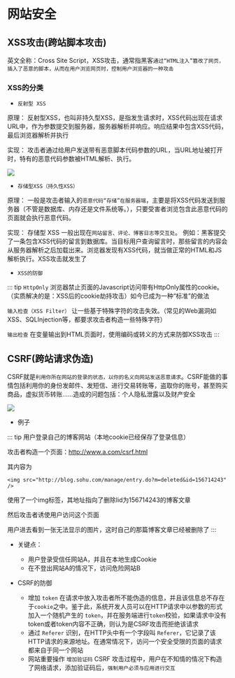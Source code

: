 <!--
 * @Author: your name
 * @Date: 2020-05-27 21:50:25
 * @LastEditTime: 2020-06-01 21:21:30
 * @LastEditors: Please set LastEditors
 * @Description: In User Settings Edit
 * @FilePath: \Jerome-Blog\pages\other\page2.md
--> 
# 网站安全

## XSS攻击(跨站脚本攻击)
英文全称：Cross Site Script，XSS攻击，通常指黑客`通过“HTML注入”篡改了网页，插入了恶意的脚本，从而在用户浏览网页时，控制用户浏览器的一种攻击`

### XSS的分类

- `反射型 XSS`
  
原理： 反射型XSS，也叫非持久型XSS，是指发生请求时，XSS代码出现在请求URL中，作为参数提交到服务器，服务器解析并响应。响应结果中包含XSS代码，最后浏览器解析并执行

实现： 攻击者通过给用户发送带有恶意脚本代码参数的URL，当URL地址被打开时，特有的恶意代码参数被HTML解析、执行。

![](/Jerome-Blog/other-page2-1.png)

- `存储型XSS（持久性XSS）`

原理： 一般是攻击者输入的`恶意代码“存储”在服务器端`，主要是将XSS代码发送到服务器（不管是数据库、内存还是文件系统等。），只要受害者浏览包含此恶意代码的页面就会执行恶意代码。

实现： 存储型 XSS 一般出现在`网站留言、评论、博客日志等交互处`。 例如：黑客提交了一条包含XSS代码的留言到数据库。当目标用户查询留言时，那些留言的内容会从服务器解析之后加载出来。浏览器发现有XSS代码，就当做正常的HTML和JS解析执行。XSS攻击就发生了

- `XSS的防御`

::: tip
`HttpOnly`
浏览器禁止页面的Javascript访问带有HttpOnly属性的cookie。（实质解决的是：XSS后的cookie劫持攻击）如今已成为一种“标准”的做法

`输入检查（XSS Filter）`
让一些基于特殊字符的攻击失效。（常见的Web漏洞如XSS、SQLInjection等，都要求攻击者构造一些特殊字符）

`输出检查`
在变量输出到HTML页面时，使用编码或转义的方式来防御XSS攻击
:::

## CSRF(跨站请求伪造)

CSRF就是`利用你所在网站的登录的状态，以你的名义向网站发送恶意请求`。CSRF能做的事情包括利用你的身份发邮件、发短信、进行交易转账等，盗取你的账号，甚至购买商品，虚拟货币转账......造成的问题包括：个人隐私泄露以及财产安全

![](/Jerome-Blog/other-page2-2.png)

- 例子
  
::: tip
用户登录自己的博客网站（本地cookie已经保存了登录信息）

攻击者构造一个页面：http://www.a.com/csrf.html

其内容为
```
<img src="http://blog.sohu.com/manage/entry.do?m=deleted&id=156714243" />
```

使用了一个img标签，其地址指向了删除Iid为156714243的博客文章

然后攻击者诱使用户访问这个页面

用户进去看到一张无法显示的图片，这时自己的那篇博客文章已经被删除了
:::

- 关键点：
  - 用户登录受信任网站A，并且在本地生成Cookie
  - 在不登出网站A的情况下，访问危险网站B

- CSRF的防御
  - 增加 `token` 在请求中放入攻击者所不能伪造的信息，并且该信息总不存在于`cookie`之中。鉴于此，系统开发人员可以在HTTP请求中以参数的形式加入一个随机产生的 `token`，并在服务端进行`token`校验，如果请求中没有token或者token内容不正确，则认为是CSRF攻击而拒绝该请求
  - 通过 `Referer` 识别，在HTTP头中有一个字段叫 `Referer`，它记录了该HTTP请求的来源地址。在通常情况下，访问一个安全受限的页面的请求都来自于同一个网站
  - 网站重要操作 `增加验证码` CSRF 攻击过程中，用户在不知情的情况下构造了网络请求，添加验证码后，`强制用户必须与应用进行交互`